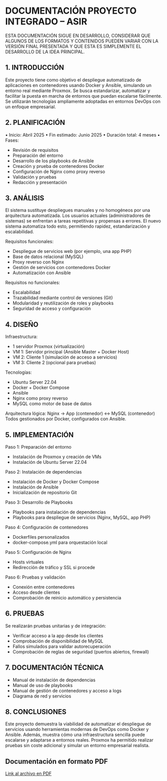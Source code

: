 # DOCUMENTACIÓN PROYECTO INTEGRADO – ASIR

ESTA DOCUMENTACIÓN SIGUE EN  DESARROLLO,  CONSIDERAR QUE ALGUNOS DE LOS 
FORMATOS Y  CONTENIDOS  PUEDEN  VARIAR  CON  LA  VERSIÓN  FINAL PRESENTADA Y 
QUE ESTA ES SIMPLEMENTE EL DESARROLLO DE LA IDEA PRINCIPAL. 

## 1. INTRODUCCIÓN
Este proyecto tiene como objetivo el despliegue automatizado de aplicaciones en contenedores usando Docker y Ansible, simulando un entorno real mediante Proxmox. Se busca estandarizar, automatizar y facilitar la puesta en marcha de entornos que puedan escalarse fácilmente. Se utilizarán tecnologías ampliamente adoptadas en entornos DevOps con un enfoque empresarial.


## 2. PLANIFICACIÓN
• Inicio: Abril 2025
• Fin estimado: Junio 2025
• Duración total: 4 meses
• Fases:
 - Revisión de requisitos
 - Preparación del entorno
 - Desarrollo de los playbooks de Ansible
 - Creación y prueba de contenedores Docker
 - Configuración de Nginx como proxy reverso
 - Validación y pruebas
 - Redacción y presentación


## 3. ANÁLISIS
El sistema sustituye despliegues manuales y no homogéneos por una arquitectura automatizada. Los usuarios actuales (administradores de sistemas) se enfrentan a tareas repetitivas y propensas a errores. El nuevo sistema automatiza todo esto, permitiendo rapidez, estandarización y escalabilidad.


Requisitos funcionales:
- Despliegue de servicios web (por ejemplo, una app PHP)
- Base de datos relacional (MySQL)
- Proxy reverso con Nginx
- Gestión de servicios con contenedores Docker
- Automatización con Ansible


Requisitos no funcionales:
- Escalabilidad
- Trazabilidad mediante control de versiones (Git)
- Modularidad y reutilización de roles y playbooks
- Seguridad de acceso y configuración


## 4. DISEÑO
Infraestructura:
- 1 servidor Proxmox (virtualización)
- VM 1: Servidor principal (Ansible Master + Docker Host)
- VM 2: Cliente 1 (simulación de acceso a servicios)
- VM 3: Cliente 2 (opcional para pruebas)


Tecnologías:
- Ubuntu Server 22.04
- Docker + Docker Compose
- Ansible
- Nginx como proxy reverso
- MySQL como motor de base de datos


Arquitectura lógica:
Nginx → App (contenedor) ↔ MySQL (contenedor)
Todos gestionados por Docker, configurados con Ansible.


## 5. IMPLEMENTACIÓN
Paso 1: Preparación del entorno
- Instalación de Proxmox y creación de VMs
- Instalación de Ubuntu Server 22.04


Paso 2: Instalación de dependencias
- Instalación de Docker y Docker Compose
- Instalación de Ansible
- Inicialización de repositorio Git


Paso 3: Desarrollo de Playbooks
- Playbooks para instalación de dependencias
- Playbooks para despliegue de servicios (Nginx, MySQL, app PHP)


Paso 4: Configuración de contenedores
- Dockerfiles personalizados
- docker-compose.yml para orquestación local


Paso 5: Configuración de Nginx
- Hosts virtuales
- Redirección de tráfico y SSL si procede


Paso 6: Pruebas y validación
- Conexión entre contenedores
- Acceso desde clientes
- Comprobación de reinicio automático y persistencia


## 6. PRUEBAS
Se realizarán pruebas unitarias y de integración:
- Verificar acceso a la app desde los clientes
- Comprobación de disponibilidad de MySQL
- Fallos simulados para validar autorecuperación
- Comprobación de reglas de seguridad (puertos abiertos, firewall)


## 7. DOCUMENTACIÓN TÉCNICA
- Manual de instalación de dependencias
- Manual de uso de playbooks
- Manual de gestión de contenedores y acceso a logs
- Diagrama de red y servicios


## 8. CONCLUSIONES
Este proyecto demuestra la viabilidad de automatizar el despliegue de servicios usando herramientas modernas de DevOps como Docker y Ansible. Además, muestra cómo una infraestructura sencilla puede escalarse y adaptarse a entornos reales. Proxmox ha permitido realizar pruebas sin coste adicional y simular un entorno empresarial realista.


## Documentación en formato PDF

[Link al archivo en PDF](./DFB_TFGV2.pdf)